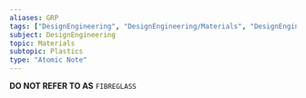 ```yaml
---
aliases: GRP
tags: ["DesignEngineering", "DesignEngineering/Materials", "DesignEngineering/Materials/Plastics", "DesignEngineering/Materials/Plastics/Materials", "DesignEngineering/Materials/Composites"]
subject: DesignEngineering
topic: Materials
subtopic: Plastics
type: "Atomic Note"
---
```


**DO NOT REFER TO AS** `FIBREGLASS`
